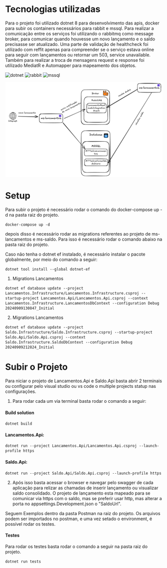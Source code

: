# Tecnologias utilizadas
Para o projeto foi utilizado dotnet 8 para desenvolvimento das apis, docker para subir os containers necessários para rabbit e mssql.
Para realizar a comunicação entre os serviços foi utilizando o rabbitmq como message broker, para comunicar quando houvesse um novo lançamento e o saldo precisasse ser atualizado.
Uma parte de validação de healthcheck foi utilizado com reffit apenas para compreender se o serviço estava online para seguir com lançamentos ou retornar um 503, service unavailable.
Também para realizar a troca de mensagens request e response foi utilizado MediatR e Automapper para mapeamento dos objetos.


![dotnet](https://img.shields.io/badge/dotnet-8.0-blue)
![rabbit](https://img.shields.io/badge/rabbit-3.0-blue)
![mssql](https://img.shields.io/badge/mssql-2022-blue)

![alt text](/docs/architecture.png)

# Setup 
Para subir o projeto é necessário rodar o comando do docker-compose up -d na pasta raiz do projeto.
```
docker-compose up -d    
```

depois disso é necessário rodar as migrations referentes ao projeto de ms-lancamentos e ms-saldo. Para isso é necessário rodar o comando abaixo na pasta raiz do projeto.

Caso não tenha o dotnet ef instalado, é necessário instalar o pacote globalmente, por meio do comando a seguir:
```
dotnet tool install --global dotnet-ef
```

1. Migrations Lancamentos
```
dotnet ef database update --project Lancamentos.Infrastructure/Lancamentos.Infrastructure.csproj --startup-project Lancamentos.Api/Lancamentos.Api.csproj --context Lancamentos.Infrastructure.LancamentosDbContext --configuration Debug 20240909130847_Initial
```

2. Migrations Lancamentos
```
dotnet ef database update --project Saldo.Infrastructure/Saldo.Infrastructure.csproj --startup-project Saldo.Api/Saldo.Api.csproj --context Saldo.Infrastructure.SaldoDbContext --configuration Debug 20240909212824_Initial
```

# Subir o Projeto

Para niciar o projeto de Lancamentos.Api e Saldo.Api basta abrir 2 terminais ou configurar pelo visual studio ou vs code o multiple projects statup nas configurações.

1. Para rodar cada um via terminal basta rodar o comando a seguir:

#### Build solution
``` 
dotnet build
```

#### Lancamentos.Api:
```
dotnet run --project Lancamentos.Api/Lancamentos.Api.csproj --launch-profile https
```

#### Saldo.Api:
```
dotnet run --project Saldo.Api/Saldo.Api.csproj --launch-profile https
```

2. Após isso basta acessar o browser e navegar pelo swagger de cada aplicação para relizar as chamadas de inserir lançamento ou visualizar saldo consolidado.
O projeto de lançamento esta mapeado para se comunicar via https com o saldo, mas se preferir usar http, mas alterar a porta no appsettings.Development.json o "SaldoUrl".

Seguem Exemplos dentro da pasta Postman na raiz do projeto. Os arquivos podem ser importados no postman, e uma vez setado o environment, é possível rodar os testes.

#### Testes

Para rodar os testes basta rodar o comando a seguir na pasta raiz do projeto.
```
dotnet run tests
```
